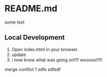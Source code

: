 # README.md
some text

## Local Development

1. Open index.html in your browser.
2. update 
3. i now know what was going on!!!! wooooo!!!!!

merge conflict 1
sdfs
sdfsdf
